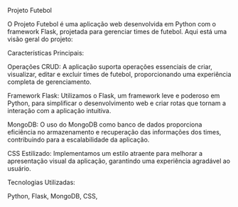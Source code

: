 Projeto Futebol

O Projeto Futebol é uma aplicação web desenvolvida em Python com o framework Flask, projetada para gerenciar times de futebol. Aqui está uma visão geral do projeto:

Características Principais:

Operações CRUD: A aplicação suporta operações essenciais de criar, visualizar, editar e excluir times de futebol, proporcionando uma experiência completa de gerenciamento.

Framework Flask: Utilizamos o Flask, um framework leve e poderoso em Python, para simplificar o desenvolvimento web e criar rotas que tornam a interação com a aplicação intuitiva.

MongoDB: O uso do MongoDB como banco de dados proporciona eficiência no armazenamento e recuperação das informações dos times, contribuindo para a escalabilidade da aplicação.

CSS Estilizado: Implementamos um estilo atraente para melhorar a apresentação visual da aplicação, garantindo uma experiência agradável ao usuário.

Tecnologias Utilizadas:

Python,
Flask,
MongoDB,
CSS,
